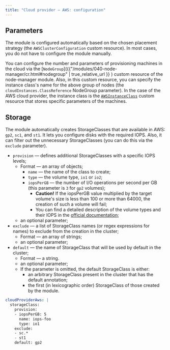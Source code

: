 ```yaml
---
title: "Сloud provider — AWS: configuration"
---
```


## Parameters

The module is configured automatically based on the chosen placement strategy (the `AWSClusterConfiguration` custom resource). In most cases, you do not have to configure the module manually.

You can configure the number and parameters of provisioning machines in the cloud via the [`NodeGroup`]({{"/modules/040-node-manager/cr.html#nodegroup" | true_relative_url }} ) custom resource of the node-manager module. Also, in this custom resource, you can specify the instance class's name for the above group of nodes (the `cloudInstances.ClassReference` NodeGroup parameter). In the case of the AWS cloud provider, the instance class is the [`AWSInstanceClass`](cr.html#awsinstanceclass) custom resource that stores specific parameters of the machines.

## Storage

The module automatically creates StorageClasses that are available in AWS: `gp2`, `sc1`, and `st1`. It lets you configure disks with the required IOPS. Also, it can filter out the unnecessary StorageClasses (you can do this via the `exclude` parameter).

* `provision` — defines additional StorageClasses with a specific IOPS levels;
  * Format — an array of objects;
    * `name` — the name of the class to create;
    * `type` — the volume type, `io1` or `io2`;
    * `iopsPerGB` — the number of I/O operations per second per GB (this parameter is `3` for `gp2` volumes);
      * **Caution!** If the iopsPerGB value multiplied by the target volume's size is less than 100 or more than 64000, the creation of such a volume will fail;
      * You can find a detailed description of the volume types and their IOPS in the [official documentation](https://docs.aws.amazon.com/AWSEC2/latest/UserGuide/ebs-volume-types.html);
  * an optional parameter;
* `exclude` — a list of StorageClass names (or regex expressions for names) to exclude from the creation in the cluster;
  * Format — an array of strings;
  * an optional parameter;
* `default` — the name of StorageClass that will be used by default in the cluster;
  * Format — a string.
  * an optional parameter;
  * If the parameter is omitted, the default StorageClass is either: 
    * an arbitrary StorageClass present in the cluster that has the default annotation;
    * the first (in lexicographic order) StorageClass of those created by the module.

```yaml
cloudProviderAws: |
  storageClass:
    provision:
    - iopsPerGB: 5
      name: iops-foo
      type: io1
    exclude: 
    - sc.*
    - st1
    default: gp2
```

